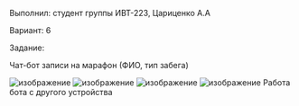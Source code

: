 Выполнил: студент группы ИВТ-223, Цариценко А.А

Вариант: 6

Задание:

Чат-бот записи на марафон (ФИО, тип забега) 


![изображение](https://github.com/tsaritsennko/lab2_OPD/assets/125185084/ae1e948a-f2af-4e3b-b3d6-2fb1575a3e89)
![изображение](https://github.com/tsaritsennko/lab2_OPD/assets/125185084/33360624-fcb2-4c1d-bca1-02bd7be5bca2)
![изображение](https://github.com/tsaritsennko/lab2_OPD/assets/125185084/e5f14206-be5e-44b5-8875-4ef326667b5c)
![изображение](https://github.com/tsaritsennko/lab2_OPD/assets/125185084/52fae6c1-5fa2-48f3-91cd-05a1358511f9)
Работа бота с другого устройства
